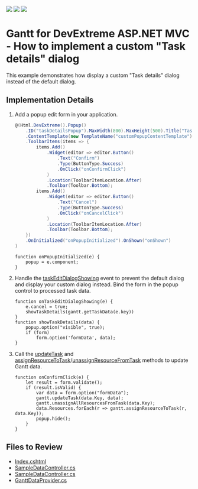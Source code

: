 <!-- default badges list -->
![](https://img.shields.io/endpoint?url=https://codecentral.devexpress.com/api/v1/VersionRange/313396789/21.2.3%2B)
[![](https://img.shields.io/badge/Open_in_DevExpress_Support_Center-FF7200?style=flat-square&logo=DevExpress&logoColor=white)](https://supportcenter.devexpress.com/ticket/details/T949655)
[![](https://img.shields.io/badge/📖_How_to_use_DevExpress_Examples-e9f6fc?style=flat-square)](https://docs.devexpress.com/GeneralInformation/403183)
<!-- default badges end -->

# Gantt for DevExtreme ASP.NET MVC - How to implement a custom "Task details" dialog

This example demonstrates how display a custom "Task details" dialog instead of the default dialog. 

## Implementation Details

1. Add a popup edit form in your application.
   
	```csharp
	@(Html.DevExtreme().Popup()
	    .ID("taskDetailsPopup").MaxWidth(800).MaxHeight(500).Title("Task Details")
	    .ContentTemplate(new TemplateName("customPopupContentTemplate"))
	    .ToolbarItems(items => {
	        items.Add()
	            .Widget(editor => editor.Button()
	                .Text("Confirm")
	                .Type(ButtonType.Success)
	                .OnClick("onConfirmClick")
	            )
	            .Location(ToolbarItemLocation.After)
	            .Toolbar(Toolbar.Bottom);
	        items.Add()
	            .Widget(editor => editor.Button()
	                .Text("Cancel")
	                .Type(ButtonType.Success)
	                .OnClick("onCancelClick")
	            )
	            .Location(ToolbarItemLocation.After)
	            .Toolbar(Toolbar.Bottom);
	    })
	    .OnInitialized("onPopupInitialized").OnShown("onShown")
	)
 	```
	```jscript
    function onPopupInitialized(e) {
        popup = e.component;
    }
 	```

2. Handle the [taskEditDialogShowing](https://js.devexpress.com/jQuery/Documentation/ApiReference/UI_Components/dxGantt/Events/#taskEditDialogShowing) event to prevent the default dialog and display your custom dialog instead. Bind the form in the popup control to processed task data.

	```jscript
    function onTaskEditDialogShowing(e) {
        e.cancel = true;
        showTaskDetails(gantt.getTaskData(e.key))
    }
    function showTaskDetails(data) {
        popup.option("visible", true);
        if (form)
            form.option('formData', data);
    }
	```

3.  Call the [updateTask](https://js.devexpress.com/jQuery/Documentation/ApiReference/UI_Components/dxGantt/Methods/#updateTaskkey_data) and [assignResourceToTask](https://js.devexpress.com/jQuery/Documentation/ApiReference/UI_Components/dxGantt/Methods/#assignResourceToTaskresourceKey_taskKey)/[unassignResourceFromTask](https://js.devexpress.com/jQuery/Documentation/ApiReference/UI_Components/dxGantt/Methods/#unassignResourceFromTaskresourceKey_taskKey) methods to update Gantt data.

	```jscript
 	function onConfirmClick(e) {
        let result = form.validate();
        if (result.isValid) {
            var data = form.option("formData");
            gantt.updateTask(data.Key, data);
            gantt.unassignAllResourcesFromTask(data.Key);
            data.Resources.forEach(r => gantt.assignResourceToTask(r, data.Key));
            popup.hide();
        }
    }
 	```

## Files to Review

* [Index.cshtml](./CS/DevExtremeMvcApp1/Views/Home/Index.cshtml)
* [SampleDataController.cs](./CS/DevExtremeMvcApp1/Controllers/HomeController.cs)
* [SampleDataController.cs](./CS/DevExtremeMvcApp1/Controllers/SampleDataController.cs)
* [GanttDataProvider.cs](./CS/DevExtremeMvcApp1/Models/GanttDataProvider.cs)
